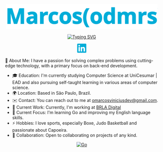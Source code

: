 <!--
 _____ _         _____ _        _ _                   __  _   _ _       _        _ _             _ 
|  _  | |       /  ___| |      | | |                 / / | | | (_)     | |      | | |           | |
| | | | | __ _  \ `--.| |_ __ _| | | _____ _ __     / /  | |_| |_   ___| |_ __ _| | | _____ _ __| |
| | | | |/ _` |  `--. \ __/ _` | | |/ / _ \ '__|   / /   |  _  | | / __| __/ _` | | |/ / _ \ '__| |
\ \_/ / | (_| | /\__/ / || (_| | |   <  __/ |     / /    | | | | | \__ \ || (_| | |   <  __/ |  |_|
 \___/|_|\__,_| \____/ \__\__,_|_|_|\_\___|_|    /_/     \_| |_/_| |___/\__\__,_|_|_|\_\___|_|  (_)
                                                                                                   
Welcome! Feel free to copy me! (FREE AS IN FREEDOM)
-->
<!-- HEADER -->
<p align="center">
  <img src="assets/marcos.svg" alt="Marcos (odmrs)" width="500"/>
</p>

<!-- SVG TYPING -->
<div align="center">
 
[![Typing SVG](https://readme-typing-svg.demolab.com?font=Fira+Code&duration=700&pause=1000&width=435&lines=Backend+Developer;passionate+about+GO+and+all+CS;trying+to+become+a+wizard+%F0%9F%A4%AB;i'm+not+good+with+UI+btw)](https://git.io/typing-svg)

</div>

<p align="center">
  <a href="https://www.linkedin.com/in/marcos-vinicius-8ab575260/" target="_blank">
    <img src="assets/linkedin.svg" alt="LinkedIn" width="30" />
  </a>
</p>

🌱 About Me: I have a passion for solving complex problems using cutting-edge technology, with a primary focus on back-end development.

* 🎓 Education: I'm currently studying Computer Science at UniCesumar | EAD and also pursuing self-taught learning in various areas of computer science.
* 🌍 Location: Based in São Paulo, Brazil.
* ✉️ Contact: You can reach out to me at omarcosviniciusdev@gmail.com.
* 🚀 Current Work: Currently, I'm working at [BRLA Digital](https://www.brla.digital/)
* 🧠 Current Focus: I'm learning Go and improving my English language skills.
* ⚡ Hobbies: I love sports, especially Boxe, Judo Basketball and passionate about Capoeira.
* 🤝 Collaboration: Open to collaborating on projects of any kind.

<p align="center">
  <a href="https://golang.org">
    <img src="https://img.shields.io/badge/Go-00ADD8?style=flat&logo=go&logoColor=white" alt="Go">
  </a>
</p>
